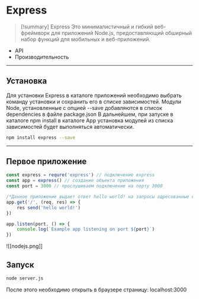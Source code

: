 # Express
> [!summary] Express
> Это минималистичный и гибкий веб-фреймворк для приложений Node.js, предоставляющий обширный набор функций для мобильных и веб-приложений.

- API
- Производительность
***
## Установка
Для установки Express в каталоге приложений необходимо выбрать команду установки и сохранить его в списке зависимостей. Модули Node, установленные с опцией --save добавляются в список dependencies в файле package.json
В дальнейшем, при запуске в каталоге npm install в каталоге App установка модулей из списка зависимостей будет выполняться автоматически.

~~~bash
npm install express --save
~~~
***
## Первое приложение
~~~JavaScript
const express = requre('express') // подключение express
const app = express() // создание объекта приложения
const port = 3000 // прослушиваем подключение на порту 3000

/*Данное приложение выдает ответ hello world! на запросы адресованные корневому URL или маршруту, для всех остальных путей ответом будет 404 */
app.get('/', (req, res) => { 
    res send('hello world!')
})

app.listen(port, () => {
	console.log(`Example app listening on port ${port}`)
})
~~~

![[nodejs.png]]

## Запуск
~~~bash
node server.js
~~~

После этого необходимо открыть в браузере страницу:
localhost:3000
